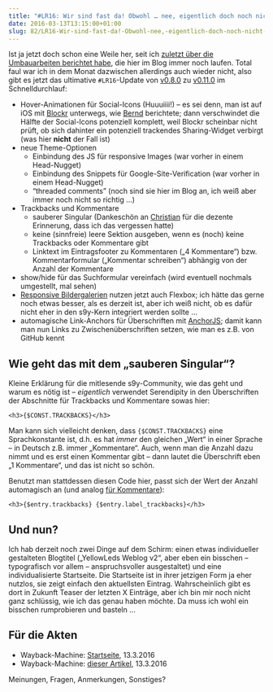 ```yaml
---
title: "#LR16: Wir sind fast da! Obwohl … nee, eigentlich doch noch nicht so richtig"
date: 2016-03-13T13:15:00+01:00
slug: 82/LR16-Wir-sind-fast-da!-Obwohl-nee,-eigentlich-doch-noch-nicht-so-richtig
---
```


Ist ja jetzt doch schon eine Weile her, seit ich [zuletzt über die Umbauarbeiten berichtet habe](/archiv/78/LR16-Zaesur.html), die hier im Blog immer noch laufen. Total faul war ich in dem Monat dazwischen allerdings auch wieder nicht, also gibt es jetzt das ultimative `#LR16`\-Update von [v0.8.0](https://github.com/yellowled/blog-theme/releases/tag/v0.8.0) zu [v0.11.0](https://github.com/yellowled/blog-theme/releases/tag/v0.11.0) im Schnelldurchlauf:

-   Hover-Animationen für Social-Icons (Huuuiiii!) – es sei denn, man ist auf iOS mit [Blockr](http://blockr-app.com) unterwegs, wie [Bernd](https://bernd.distler.ws) berichtete; dann verschwindet die Hälfte der Social-Icons potenziell komplett, weil Blockr scheinbar nicht prüft, ob sich dahinter ein potenziell trackendes Sharing-Widget verbirgt (was hier **nicht** der Fall ist)
-   neue Theme-Optionen
    -   Einbindung des JS für responsive Images (war vorher in einem Head-Nugget)
    -   Einbindung des Snippets für Google-Site-Verification (war vorher in einem Head-Nugget)
    -   “threaded comments” (noch sind sie hier im Blog an, ich weiß aber immer noch nicht so richtig …)
-   Trackbacks und Kommentare
    -   sauberer Singular (Dankeschön an [Christian](http://www.jawl.net) für die dezente Erinnerung, dass ich das vergessen hatte)
    -   keine (sinnfreie) leere Sektion ausgeben, wenn es (noch) keine Trackbacks oder Kommentare gibt
    -   Linktext im Eintragsfooter zu Kommentaren („4 Kommentare“) bzw. Kommentarformular („Kommentar schreiben“) abhängig von der Anzahl der Kommentare
-   show/hide für das Suchformular vereinfach (wird eventuell nochmals umgestellt, mal sehen)
-   [Responsive Bildergalerien](/archiv/44/S9y-2.0-Blick-hinter-die-Kulissen.html) nutzen jetzt auch Flexbox; ich hätte das gerne noch etwas besser, als es derzeit ist, aber ich weiß nicht, ob es dafür nicht eher in den s9y-Kern integriert werden sollte …
-   automagische Link-Anchors für Überschriften mit [AnchorJS](http://bryanbraun.github.io/anchorjs/); damit kann man nun Links zu Zwischenüberschriften setzen, wie man es z.B. von GitHub kennt

## Wie geht das mit dem „sauberen Singular“?

Kleine Erklärung für die mitlesende s9y-Community, wie das geht und warum es nötig ist – _eigentlich_ verwendet Serendipity in den Überschriften der Abschnitte für Trackbacks und Kommentare sowas hier:

```smarty
<h3>{$CONST.TRACKBACKS}</h3>
```

Man kann sich vielleicht denken, dass `{$CONST.TRACKBACKS}` eine Sprachkonstante ist, d.h. es hat _immer_ den gleichen „Wert“ in einer Sprache – in Deutsch z.B. immer „Kommentare“. Auch, wenn man die Anzahl dazu nimmt und es erst einen Kommentar gibt – dann lautet die Überschrift eben „1 Kommentare“, und das ist nicht so schön.

Benutzt man stattdessen diesen Code hier, passt sich der Wert der Anzahl automagisch an (und analog [für Kommentare](https://github.com/yellowled/blog-theme/commit/a096a33e395907644976e6df729d4e6e73beaa51)):

```smarty
<h3>{$entry.trackbacks} {$entry.label_trackbacks}</h3>
```

## Und nun?

Ich hab derzeit noch zwei Dinge auf dem Schirm: einen etwas individueller gestalteten Blogtitel („YellowLeds Weblog v2“, aber eben ein bisschen – typografisch vor allem – anspruchsvoller ausgestaltet) und eine individualisierte Startseite. Die Startseite ist in ihrer jetzigen Form ja eher nutzlos, sie zeigt einfach den aktuellsten Eintrag. Wahrscheinlich gibt es dort in Zukunft Teaser der letzten X Einträge, aber ich bin mir noch nicht ganz schlüssig, wie ich das genau haben möchte. Da muss ich wohl ein bisschen rumprobieren und basteln …

## Für die Akten

-   Wayback-Machine: [Startseite](http://web.archive.org/web/20160313121607/http://yellowled.de/), 13.3.2016
-   Wayback-Machine: [dieser Artikel](http://web.archive.org/web/20160313121650/http://yellowled.de/archiv/82/LR16-Wir-sind-fast-da!-Obwohl-nee,-eigentlich-doch-noch-nicht-so-richtig.html), 13.3.2016

Meinungen, Fragen, Anmerkungen, Sonstiges?
